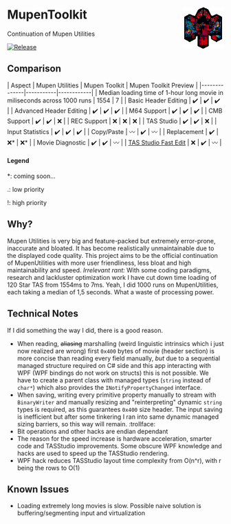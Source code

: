 # MupenToolkit <img src="https://github.com/Aurumaker72/MupenToolkit/blob/main/logo.png" align="right" /> 
Continuation of Mupen Utilities

[![Release](https://img.shields.io/github/v/release/Aurumaker72/MupenToolkit?label=Release)](https://github.com/Aurumaker72/MupenToolkit/releases)

## Comparison
| Aspect         | Mupen Utilities     | Mupen Toolkit | Mupen Toolkit Preview |
|--------------|-----------|------------|
| Median loading time of 1-hour long movie in miliseconds across 1000 runs | 1554      | 7        |
| Basic Header Editing      | ✔️ | ✔️ | ✔️ |
| Advanced Header Editing      | ✔️ | ✔️ |  ✔️ |
| M64 Support | ✔️ | ✔️ | ✔️ |
| CMB Support | ✔️ | ✔️ | ❌ |
| REC Support | ❌ | ❌ | ❌ |
| TAS Studio      | ✔️ | ✔️ | ❌ |
| Input Statistics      | ✔️ | ✔️ | ✔️ |
| Copy/Paste      | 〰️ | ✔️ | 〰️ |
| Replacement      | ✔️ | ❌* | ❌* |
| Movie Diagnostic | ✔️ | ✔️ | 〰️ |
| [TAS Studio Fast Edit](hoverOverTheControlWhichBroughtYouHere "Allows immediate keyboard-only input and full keyboard control of TAS Studio without any mouse input")  | ❌ | ✔️ |  〰️ |
#### Legend
\*: coming soon...

\.: low priority

\!: high priority

## Why?
Mupen Utilities is very big and feature-packed but extremely error-prone, inaccurate and bloated. It has become realistically unmaintainable due to the displayed code quality.
This project aims to be the official continuation of MupenUtilities with more user friendliness, less bloat and high maintainability and speed.
*Irrelevant rant:* With some coding paradigms, research and lackluster optimization work I have cut down time loading of 120 Star TAS from 1554ms to 7ms. Yeah, I did 1000 runs on MupenUtilities, each taking a median of 1,5 seconds. What a waste of processing power.

## Technical Notes
If I did something the way I did, there is a good reason.

  - When reading, ~~aliasing~~ marshalling (weird linguistic intrinsics which i just now realized are wrong) first `0x400` bytes of movie (header section) is more concise than reading every field manually, *but* due to a sequential managed structure required on C# side and this app interacting with WPF (WPF bindings do not work on structs) this is not possible. We have to create a parent class with managed types (`string` instead of `char*`) which also provides the `INotifyPropertyChanged` interface.
  - When saving, writing every primitive property manually to stream with `BinaryWriter` and manually resizing and "reinterpreting" dynamic `string` types is required, as this guarantees `0x400` size header. The input saving is inefficient but after some tinkering I ran into same dynamic managed sizing barriers, so this way will remain. :trollface:   
  - Bit operations and other hacks are endian dependant
  - The reason for the speed increase is hardware acceleration, smarter code and TASStudio improvements. Some obscure WPF knowledge and hacks are used to speed up the TASStudio rendering.
  - WPF hack reduces TASStudio layout time complexity from O(n^r), with r being the rows to O(1)

## Known Issues
- Loading extremely long movies is slow. Possible naive solution is buffering/segmenting input and virtualization
